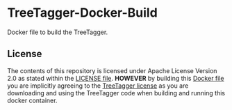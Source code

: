 # TreeTagger-Docker-Build

Docker file to build the TreeTagger.

## License

The contents of this repository is licensed under Apache License Version 2.0 as stated within the [LICENSE file](./LICENSE). **HOWEVER** by building this [Docker file](./dockerfile) you are implicitly agreeing to the [TreeTagger license](https://www.cis.uni-muenchen.de/~schmid/tools/TreeTagger/Tagger-Licence) as you are downloading and using the TreeTagger code when building and running this docker container.

